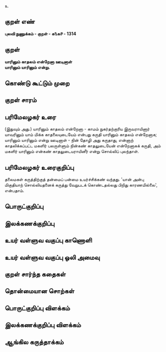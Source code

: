 உ

## குறள் எண் 

**புலவி நுணுக்கம் - குறள் - க௩க௪ - 1314**

## குறள் 

**யாரினும் காதலம் என்றேனா ஊடினாள்  
யாரினும் யாரினும் என்று.** 

## கொண்டு கூட்டும் முறை


## குறள் சாரம் 


## பரிமேலழகர் உரை

(இதுவும் அது.) யாரினும் காதலம் என்றேனா - காமம் நுகர்தற்குரிய இருவராயினார் யாவரினும் யாம் மிக்க காதலையுடையேம் என்பது கருதி யாரினும் காதலம் என்றேனாக; யாரினும் யாரினும் என்று ஊடினாள் - நின் தோழி அது கருதாது, என்னாற் காதலிக்கப்பட்ட மகளிர் பலருள்ளும் நின்கண் காதலுடையேன் என்றேனாகக் கருதி, அம் மகளிர் யாரினும் என்கண் காதலுடையராயினீர் என்று சொல்லிப் புலந்தாள்.

## பரிமேலழகர் உரைகுறிப்பு   

தலைமகள் கருத்திற்குத் தன்மைப் பன்மை உயர்ச்சிக்கண் வந்தது. 'யான் அன்பு மிகுதியாற் சொல்லியதனைக் கருத்து வேறுபடக் கொண்டதல்லது பிறிது காரணமில்லை', என்பதாம்.

## பொருட்குறிப்பு 


## இலக்கணக்குறிப்பு  


## உயர் வள்ளுவ வகுப்பு காணொளி


## உயர் வள்ளுவ வகுப்பு ஒலி அமைவு 

 
## குறள் சார்ந்த கதைகள் 


## தொன்மையான சொற்கள்


## பொருட்குறிப்பு விளக்கம்


## இலக்கணக்குறிப்பு விளக்கம்


## ஆங்கில கருத்தாக்கம் 


